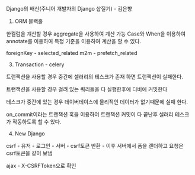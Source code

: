 Django의 배신(주니어 개발자의 Django 삽질기) - 김은향

1. ORM 블랙홀

한컬럼을 걔산할 경우 aggregate을 사용하여 계산 가능
Case와 When을 이용하여 annotate를 이용하여 특정 기준을 이용하여 계산을 할 수 있다.

foreignKey - selected_related
m2m - prefetch_related


3. Transaction - celery

트랜잭션을 사용할 경우 중간에 셀러리의 테스크가 존재 하면 트랜잭션이 실패한다.

트랜잭션을 사용할 경우 걸려 있는 쿼리들을 다 실행한후에 디비에 커밋한다

테스크가 중간에 있는 경우 데이버테이스에 물리적인 데이터가 없기때문에 실패 한다.

on_commit이라는 트랜잭션 훅을 이용하여 트랜잭션 커밋이 다 끝난후 셀러리 테스크가 작동하도록 할 수 있다.


4. New Django

csrf - 유저 - 로그인 - 서버 - csrf토큰 반환 - 이후 서버에서 폼을 렌더하고 요청은 csrf토큰을 같이 보냄

ajax - X-CSRFToken으로 확인

